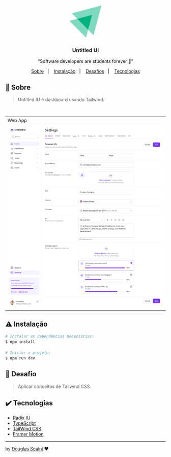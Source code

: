 <h1 align="center"><img src=".github/ignite.svg" width="100px"/></h1>

<h3 align="center">Untitled UI</h3>

<p align="center">“Software developers are students forever 🧠”</p>

<p align="center">
  <a href="#about">Sobre</a>&nbsp;&nbsp;&nbsp;|&nbsp;&nbsp;&nbsp;
  <a href="#install">Instalação</a>&nbsp;&nbsp;&nbsp;|&nbsp;&nbsp;&nbsp;
  <a href="#challenge">Desafios</a>&nbsp;&nbsp;&nbsp;|&nbsp;&nbsp;&nbsp;
  <a href="#technologies">Tecnologias</a>
</p>

## :speech_balloon: Sobre <a name="about"></a>

> Untitled IU é dashboard usando Tailwind.

<br />
<table>
  <tr>
    <td colspan="1">Web App</td>
  </tr>
  <tr>
    <td><img src=".github/desktop.png" width=1000px /></td></td>
  </tr>
</table>

## :warning: Instalação <a name="install"></a>

```bash
# Instalar as dependências necessárias:
$ npm install

# Iniciar o projeto:
$ npm run dev
```

## :triangular_flag_on_post: Desafio <a name="challenge"></a>

> Aplicar conceitos de Tailwind CSS.

## :heavy_check_mark: Tecnologias <a name="technologies"></a>

-   [Radix IU](https://www.radix-ui.com/)
-   [TypeScript](https://www.typescriptlang.org/)
-   [TailWind CSS](https://tailwindcss.com/)
-   [Framer Motion](https://www.framer.com/motion/)

---

by [Douglas Scaini](https://www.github.com/douglasscaini) ❤️
